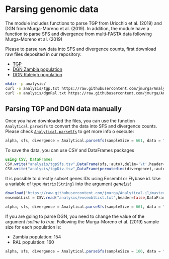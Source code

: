 # Parsing genomic data
The module includes functions to parse TGP from Uricchio et al. (2019) and DGN from Murga-Moreno et al. (2019). In addition, the module have a function to parse SFS and divergence from multi-FASTA data following Murga-Moreno et al. (2019)

Please to parse raw data into SFS and divergence counts, first download raw files deposited in our repository:  

 - [TGP](https://raw.githubusercontent.com/jmurga/Analytical.jl/master/data/tgp.txt)
 - [DGN Zambia population](https://raw.githubusercontent.com/jmurga/Analytical.jl/master/data/dgnRal.txt)  
 - [DGN Raleigh population](https://raw.githubusercontent.com/jmurga/Analytical.jl/master/data/dgnZi.txt)  

```bash
mkdir -p analysis/
curl -o analysis/tgp.txt https://raw.githubusercontent.com/jmurga/Analytical.jl/master/data/tgp.txt
curl -o analysis/dgnRal.txt https://raw.githubusercontent.com/jmurga/Analytical.jl/master/data/dgnRal.txt
```
## Parsing TGP and DGN data manually
Once you have downloaded the files, you can use the function ```Analytical.parseSfs``` to convert the data into SFS and divergence counts. Please check [`Analytical.parseSfs`](@ref) to get more info o execute:

```julia
alpha, sfs, divergence = Analytical.parseSfs(sampleSize = 661, data = "analysis/tgp.txt")
```

To save the data, you can use CSV and DataFrames packages

```julia
using CSV, DataFrames
CSV.write("analysis/tgpSfs.tsv",DataFrame(sfs,:auto),delim='\t',header=false)
CSV.write("analysis/tgpDiv.tsv",DataFrame(permutedims(divergence),:auto),delim='\t',header=false)
```

It is possible to directly subset genes IDs using Ensembl or Flybase id. Use a variable of type ```Matrix{String}``` into the argument *geneList*

```julia
download('https://raw.githubusercontent.com/jmurga/Analytical.jl/master/data/ensemblList.txt','analysis/ensemblList.txt')
ensemblList = CSV.read("analysis/ensemblList.txt",header=false,DataFrame) |> Array

alpha, sfs, divergence = Analytical.parseSfs(sampleSize = 661, data = "analysis/tgp.txt",geneList = ensemblList)
```

If you are going to parse DGN, you need to change the value of the argument *isoline* to *true*. Following the Murga-Moreno et al. (2019) sample size for each population is:

 - Zambia population: 154
 - RAL population: 160

```julia
alpha, sfs, divergence = Analytical.parseSfs(sampleSize = 160, data = "analysis/dgnRal.txt",isolines=true)
```